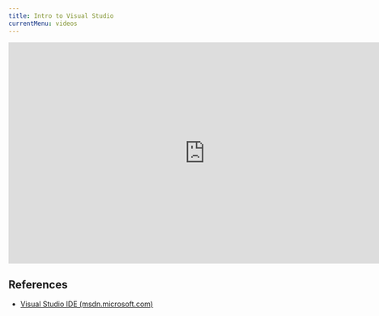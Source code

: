 ```yaml
---
title: Intro to Visual Studio
currentMenu: videos
---
```


<div class="youtube-wrapper"><iframe width="776" height="437" src="https://www.youtube-nocookie.com/embed/t5F4-7DYAhY?rel=0" frameborder="0" allowfullscreen></iframe></div>

## References

- [Visual Studio IDE (msdn.microsoft.com)](https://msdn.microsoft.com/en-us/library/dn762121.aspx)
